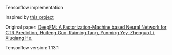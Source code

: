 Tensorflow implementation

Inspired by [this project](https://github.com/ChenglongChen/tensorflow-DeepFM)

Original paper: [DeepFM: A Factorization-Machine based Neural Network for CTR Prediction, Huifeng Guo, Ruiming Tang, Yunming Yey, Zhenguo Li, Xiuqiang He.](https://arxiv.org/pdf/1703.04247.pdf)

Tensorflow version: 1.13.1